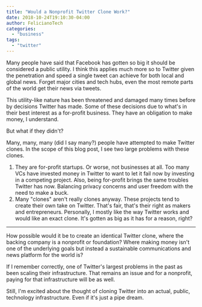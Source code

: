 ```yaml
---
title: "Would a Nonprofit Twitter Clone Work?"
date: 2018-10-24T19:10:30-04:00
author: FelicianoTech
categories:
  - "business"
tags:
  - "twitter"
---
```


Many people have said that Facebook has gotten so big it should be considered a public utility.
I think this applies much more so to Twitter given the penetration and speed a single tweet can achieve for both local and global news.
Forget major cities and tech hubs, even the most remote parts of the world get their news via tweets.

This utility-like nature has been threatened and damaged many times before by decisions Twitter has made.
Some of these decisions due to what's in their best interest as a for-profit business.
They have an obligation to make money, I understand.

But what if they didn't?

<!--more-->

Many, many, many (did I say many?) people have attempted to make Twitter clones.
In the scope of this blog post, I see two large problems with these clones.

1. They are for-profit startups.
Or worse, not businesses at all.
Too many VCs have invested money in Twitter to want to let it fail now by investing in a competing project.
Also, being for-profit brings the same troubles Twitter has now.
Balancing privacy concerns and user freedom with the need to make a buck.
1. Many "clones" aren't really clones anyway.
These projects tend to create their own take on Twitter.
That's fair, that's their right as makers and entrepreneurs.
Personally, I mostly like the way Twitter works and would like an exact clone.
It's gotten as big as it has for a reason, right?

---

How possible would it be to create an identical Twitter clone, where the backing company is a nonprofit or foundation?
Where making money isn't one of the underlying goals but instead a sustainable communications and news platform for the world is?

If I remember correctly, one of Twitter's largest problems in the past as been scaling their infrastructure.
That remains an issue and for a nonprofit, paying for that infrastructure will be as well.

Still, I'm excited about the thought of cloning Twitter into an actual, public, technology infrastructure.
Even if it's just a pipe dream.
